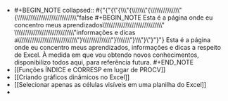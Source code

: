 - #+BEGIN_NOTE
  collapsed:: #{"{\"{\\\"{\\\\\\\"{\\\\\\\\\\\\\\\"{\\\\\\\\\\\\\\\\\\\\\\\\\\\\\\\"{\\\\\\\\\\\\\\\\\\\\\\\\\\\\\\\\\\\\\\\\\\\\\\\\\\\\\\\\\\\\\\\"false #+BEGIN_NOTE Esta é a página onde eu concentro meus aprendizados\\\\\\\\\\\\\\\\\\\\\\\\\\\\\\\\\\\\\\\\\\\\\\\\\\\\\\\\\\\\\\\" \\\\\\\\\\\\\\\\\\\\\\\\\\\\\\\\\\\\\\\\\\\\\\\\\\\\\\\\\\\\\\\"informações e dicas a\\\\\\\\\\\\\\\\\\\\\\\\\\\\\\\\\\\\\\\\\\\\\\\\\\\\\\\\\\\\\\\"}\\\\\\\\\\\\\\\\\\\\\\\\\\\\\\\"}\\\\\\\\\\\\\\\"}\\\\\\\"}\\\"}\"}"}
  Esta é a página onde eu concentro meus aprendizados, informações e dicas a
  respeito de Excel. À medida em que vou obtendo novos conhecimentos, disponibilizo todos aqui, para referência
  futura.
  #+END_NOTE
- [[Funções ÍNDICE e CORRESP em lugar de PROCV]]
- [[Criando gráficos dinâmicos no Excel]]
- [[Selecionar apenas as células visíveis em uma planilha do Excel]]
-